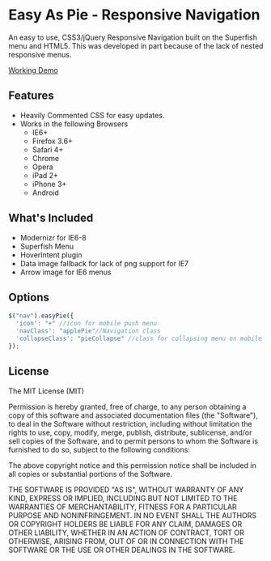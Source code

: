 Easy As Pie - Responsive Navigation
===================================

An easy to use, CSS3/jQuery Responsive Navigation built on the Superfish menu and HTML5. This was developed in part because
of the lack of nested responsive menus. 

<a href="http://code-baker.com/demo/easyaspie/" target="_blank">Working Demo</a>

<h2>Features</h2>

- Heavily Commented CSS for easy updates.
- Works in the following Browsers
  - IE6+
  - Firefox 3.6+
  - Safari 4+
  - Chrome
  - Opera
  - iPad 2+
  - iPhone 3+
  - Android
  
<h2>What's Included</h2>

 - Modernizr for IE6-8
 - Superfish Menu
 - HoverIntent plugin
 - Data image fallback for lack of png support for IE7
 - Arrow image for IE6 menus
 
<h2>Options</h2>

```js
$("nav").easyPie({
  'icon': "+" //icon for mobile push menu
  'navClass': "applePie"//Navigation class
  'collapseClass': "pieCollapse" //class for collapsing menu on mobile 	  
});
```
<h2>License</h2>
 The MIT License (MIT)

 Permission is hereby granted, free of charge, to any person obtaining a copy
 of this software and associated documentation files (the "Software"), to deal
 in the Software without restriction, including without limitation the rights
 to use, copy, modify, merge, publish, distribute, sublicense, and/or sell
 copies of the Software, and to permit persons to whom the Software is
 furnished to do so, subject to the following conditions:

 The above copyright notice and this permission notice shall be included in
 all copies or substantial portions of the Software.

 THE SOFTWARE IS PROVIDED "AS IS", WITHOUT WARRANTY OF ANY KIND, EXPRESS OR
 IMPLIED, INCLUDING BUT NOT LIMITED TO THE WARRANTIES OF MERCHANTABILITY,
 FITNESS FOR A PARTICULAR PURPOSE AND NONINFRINGEMENT. IN NO EVENT SHALL THE
 AUTHORS OR COPYRIGHT HOLDERS BE LIABLE FOR ANY CLAIM, DAMAGES OR OTHER
 LIABILITY, WHETHER IN AN ACTION OF CONTRACT, TORT OR OTHERWISE, ARISING FROM,
 OUT OF OR IN CONNECTION WITH THE SOFTWARE OR THE USE OR OTHER DEALINGS IN
 THE SOFTWARE.
